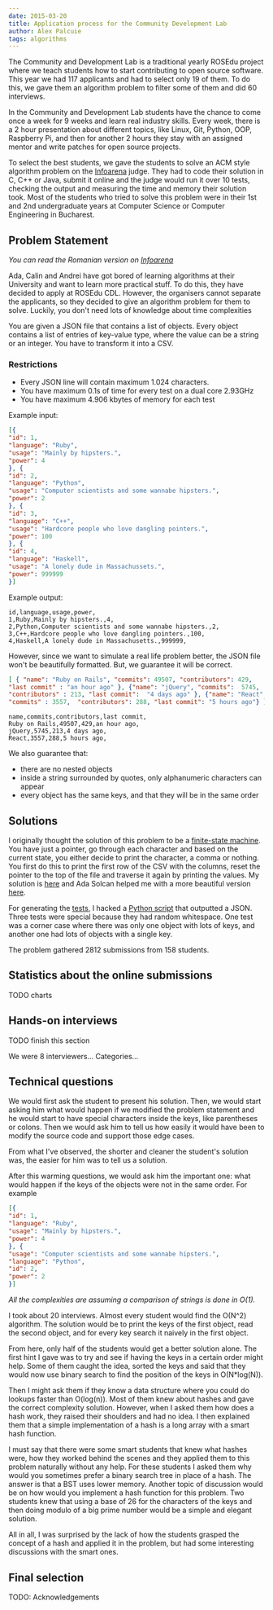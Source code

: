 ```yaml
---
date: 2015-03-20
title: Application process for the Community Development Lab
author: Alex Palcuie
tags: algorithms
---
```


The Community and Development Lab is a traditional yearly ROSEdu project where we teach students how to start contributing to open source software. This year we had 117 applicants and had to select only 19 of them. To do this, we gave them an algorithm problem to filter some of them and did 60 interviews.

<!--more-->

In the Community and Development Lab students have the chance to come once a week for 9 weeks and learn real industry skills. Every week, there is a 2 hour presentation about different topics, like Linux, Git, Python, OOP, Raspberry Pi, and then for another 2 hours they stay with an assigned mentor and write patches for open source projects.

To select the best students, we gave the students to solve an ACM style algorithm problem on the [Infoarena](http://www.infoarena.ro/) judge. They had to code their solution in C, C++ or Java, submit it online and the judge would run it over 10 tests, checking the output and measuring the time and memory their solution took. Most of the students who tried to solve this problem were in their 1st and 2nd undergraduate years at Computer Science or Computer Engineering in Bucharest.

## Problem Statement

_You can read the Romanian version on [Infoarena](http://www.infoarena.ro/problema/convertor)_

Ada, Calin and Andrei have got bored of learning algorithms at their University and want to learn more practical stuff. To do this, they have decided to apply at ROSEdu CDL. However, the organisers cannot separate the applicants, so they decided to give an algorithm problem for them to solve. Luckily, you don't need lots of knowledge about time complexities

You are given a JSON file that contains a list of objects. Every object contains a list of entries of key-value type, where the value can be a string or an integer. You have to transform it into a CSV.

### Restrictions

* Every JSON line will contain maximum 1.024 characters.
* You have maximum 0.1s of time for every test on a dual core 2.93GHz
* You have maximum 4.906 kbytes of memory for each test

Example input:

```json
[{
"id": 1,
"language": "Ruby",
"usage": "Mainly by hipsters.",
"power": 4
}, {
"id": 2,
"language": "Python",
"usage": "Computer scientists and some wannabe hipsters.",
"power": 2
}, {
"id": 3,
"language": "C++",
"usage": "Hardcore people who love dangling pointers.",
"power": 100
}, {
"id": 4,
"language": "Haskell",
"usage": "A lonely dude in Massachussets.",
"power": 999999
}]
```

Example output:

```csv
id,language,usage,power,
1,Ruby,Mainly by hipsters.,4,
2,Python,Computer scientists and some wannabe hipsters.,2,
3,C++,Hardcore people who love dangling pointers.,100,
4,Haskell,A lonely dude in Massachusetts.,999999,
```

However, since we want to simulate a real life problem better, the JSON file won't be beautifully formatted. But, we guarantee it will be correct.

```json
[ { "name": "Ruby on Rails", "commits": 49507, "contributors": 429,
"last commit" : "an hour ago" }, {"name": "jQuery", "commits":  5745,
"contributors" : 213, "last commit":  "4 days ago" }, {"name": "React",
"commits" : 3557,  "contributors": 288, "last commit": "5 hours ago"} ]
```

```csv
name,commits,contributors,last commit,
Ruby on Rails,49507,429,an hour ago,
jQuery,5745,213,4 days ago,
React,3557,288,5 hours ago,
```

We also guarantee that:

* there are no nested objects
* inside a string surrounded by quotes, only alphanumeric characters can appear
* every object has the same keys, and that they will be in the same order

## Solutions

I originally thought the solution of this problem to be a [finite-state machine](https://en.wikipedia.org/wiki/Finite-state_machine). You have just a pointer, go through each character and based on the current state, you either decide to print the character, a comma or nothing. You first do this to print the first row of the CSV with the columns, reset the pointer to the top of the file and traverse it again by printing the values. My solution is [here](https://github.com/palcu/convertor/blob/master/imp.cpp) and Ada Solcan helped me with a more beautiful version [here](https://github.com/palcu/convertor/blob/master/ada_c.cpp).

For generating the [tests](https://github.com/palcu/convertor/tree/master/teste), I hacked a [Python script](https://github.com/palcu/convertor/blob/master/generator_teste.py) that outputted a JSON. Three tests were special because they had random whitespace. One test was a corner case where there was only one object with lots of keys, and another one had lots of objects with a single key.

The problem gathered 2812 submissions from 158 students.

## Statistics about the online submissions

TODO charts

## Hands-on interviews

TODO finish this section

We were 8 interviewers...
Categories...

## Technical questions

We would first ask the student to present his solution. Then, we would start asking him what would happen if we modified the problem statement and he would start to have special characters inside the keys, like parentheses or colons. Then we would ask him to tell us how easily it would have been to modify the source code and support those edge cases.

From what I've observed, the shorter and cleaner the student's solution was, the easier for him was to tell us a solution.

After this warming questions, we would ask him the important one: what would happen if the keys of the objects were not in the same order. For example

```json
[{
"id": 1,
"language": "Ruby",
"usage": "Mainly by hipsters.",
"power": 4
}, {
"usage": "Computer scientists and some wannabe hipsters.",
"language": "Python",
"id": 2,
"power": 2
}]
```

_All the complexities are assuming a comparison of strings is done in O(1)._

I took about 20 interviews. Almost every student would find the O(N^2) algorithm. The solution would be to print the keys of the first object, read the second object, and for every key search it naively in the first object.

From here, only half of the students would get a better solution alone. The first hint I gave was to try and see if having the keys in a certain order might help. Some of them caught the idea, sorted the keys and said that they would now use binary search to find the position of the keys in O(N*log(N)).

Then I might ask them if they know a data structure where you could do lookups faster than O(log(n)). Most of them knew about hashes and gave the correct complexity solution. However, when I asked them how does a hash work, they raised their shoulders and had no idea. I then explained them that a simple implementation of a hash is a long array with a smart hash function.

I must say that there were some smart students that knew what hashes were, how they worked behind the scenes and they applied them to this problem naturally without any help. For these students I asked them why would you sometimes prefer a binary search tree in place of a hash. The answer is that a BST uses lower memory. Another topic of discussion would be on how would you implement a hash function for this problem. Two students knew that using a base of 26 for the characters of the keys and then doing modulo of a big prime number would be a simple and elegant solution.

All in all, I was surprised by the lack of how the students grasped the concept of a hash and applied it in the problem, but had some interesting discussions with the smart ones.

## Final selection

TODO: Acknowledgements
